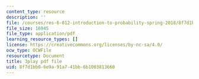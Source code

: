 ```yaml
---
content_type: resource
description: ''
file: /courses/res-6-012-introduction-to-probability-spring-2018/8f7d1bb06e9a91a741bb6b1003813660_tpaE_C8rqf8.pdf
file_size: 16945
file_type: application/pdf
learning_resource_types: []
license: https://creativecommons.org/licenses/by-nc-sa/4.0/
ocw_type: OCWFile
resourcetype: Document
title: 3play pdf file
uid: 8f7d1bb0-6e9a-91a7-41bb-6b1003813660
---
```


